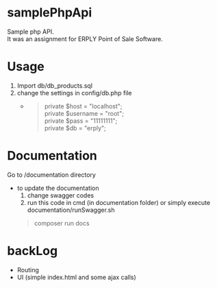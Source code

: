 # samplePhpApi
Sample php API. \
It was an assignment for ERPLY Point of Sale Software.

# Usage
1. Import db/db_products.sql
2. change the settings in config/db.php file
   - >    private $host = "localhost"; \
          private $username = "root"; \
          private $pass = "11111111"; \
          private $db = "erply";
# Documentation
 Go to /documentation directory
 * to update the documentation
   1. change swagger codes
   2. run this code in cmd (in documentation folder) or simply execute documentation/runSwagger.sh
   > composer run docs
# backLog
* Routing
* UI (simple index.html and some ajax calls)
   
   
